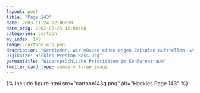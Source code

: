 ```yaml
---
layout: post
title: "Page 143"
date: 2003-11-24 12:00:00
date_orig: 2002-03-25 12:00:00
categories: cartoon
my_index: 143
image: cartoon143g.png
description: "Gentleman, wir müssen einen engen Zeitplan aufstellen, wenn unser Produkt rechtzeitig fertig sein soll Schreibt das in eure Palms Bis April Demo fertig Bis Juni Beta fertig Es wird nicht einfach, aber Das sind aber nicht eure Palm Pilots, oder Moment Chef Ich hab ne
Digikatze! Hackles Preston Boss Dog"
germantitle: "Widersprüchliche Prioritäten im Konferenzraum"
twitter_card_type: summary_large_image
---
```


{% include figure.html src="cartoon143g.png" alt="Hackles Page 143"  %}
